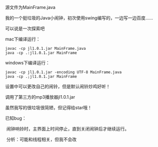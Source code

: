  源文件为MainFrame.java

我的一个挺垃圾的Java小闹钟，初次使用swing编写的，一边写一边百度……

可以说是一次探索吧

mac下编译运行：

```shell
javac -cp jl1.0.1.jar MainFrame.java
java -cp .:jl1.0.1.jar MainFrame
```

windows下编译运行：

```shell
javac -cp jl1.0.1.jar -encoding UTF-8 MainFrame.java
java -cp .;jl1.0.1.jar MainFrame
```

设置中可以更改自己的闹铃，但是默认闹铃炒鸡好听！

调用了第三方的mp3播放器jl1.0.1.jar

虽然我写的很垃圾很简陋，但记得给star哦！

已知bug：

​	闹钟响铃时，主界面上时间停止，直到关闭闹钟后才继续运行。

​	分析：可能和线程相关，但我不会改

